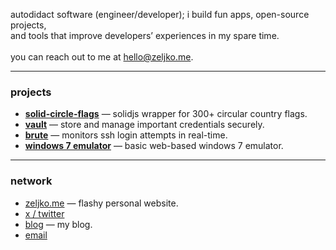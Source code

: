 autodidact software (engineer/developer); i build fun apps, open-source projects, <br>and tools that improve developers’ experiences in my spare time.
<br>
<br>
you can reach out to me at <a href="mailto:hello@zeljko.me">hello@zeljko.me</a>.
***
### projects
- **[solid-circle-flags](https://github.com/zeljkovranjes/solid-circle-flags)** — solidjs wrapper for 300+ circular country flags.
- **[vault](https://github.com/zeljkovranjes/vault)** — store and manage important credentials securely.  
- **[brute](https://github.com/zeljkovranjes/brute)** — monitors ssh login attempts in real-time.  
- **[windows 7 emulator](https://github.com/zeljkovranjes/win7-emulator)** — basic web-based windows 7 emulator.
***
### network
- [zeljko.me](https://zeljko.me) — flashy personal website.
- [x / twitter](https://x.com/zeljko404)
- [blog](https://blog.zeljko.me) — my blog.
- [email](mailto:hello@zeljko.me)
